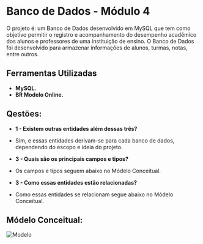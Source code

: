 # Banco de Dados - Módulo 4

  O projeto é: um Banco de Dados desenvolvido em MySQL que tem como objetivo permitir o registro e acompanhamento do desempenho acadêmico dos alunos e professores de uma instituição de ensino. O Banco de Dados foi desenvolvido para armazenar informações de alunos, turmas, notas, entre outros.


## Ferramentas Utilizadas
- **MySQL.**
- **BR Modelo Online.**

## Qestões:

- **1 - Existem outras entidades além dessas três?**
- Sim, e essas entidades derivam-se para cada banco de dados, dependendo do escopo e ideia do projeto.

- **3 - Quais são os principais campos e tipos?**
- Os campos e tipos seguem abaixo no Módelo Conceitual.

- **3 - Como essas entidades estão relacionadas?**
- Como essas entidades se relacionam segue abaixo no Módelo Conceitual.

## Módelo Conceitual:

![Modelo](https://user-images.githubusercontent.com/116355056/221614504-54b4ea54-1b20-4ad6-a9e0-305958e3ee87.jpeg)
